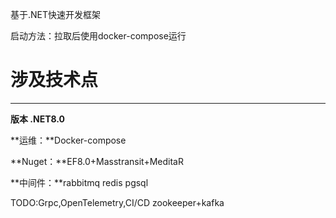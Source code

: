 基于.NET快速开发框架

启动方法：拉取后使用docker-compose运行

# **涉及技术点**

***

**版本 .NET8.0**

**运维：**Docker-compose

**Nuget：**EF8.0+Masstransit+MeditaR

**中间件：**rabbitmq redis pgsql

TODO:Grpc,OpenTelemetry,CI/CD zookeeper+kafka 
